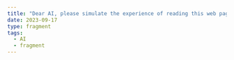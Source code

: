 ```yaml
---
title: "Dear AI, please simulate the experience of reading this web page"
date: 2023-09-17
type: fragment
tags:
  - AI
  - fragment
---
```

